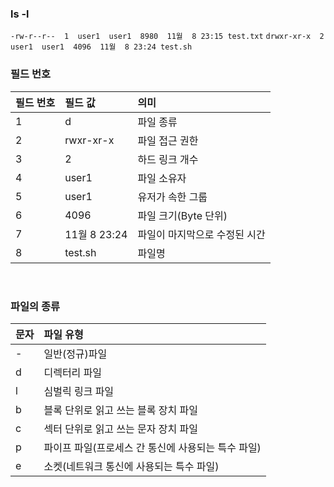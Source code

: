 ### ls -l

`-rw-r--r--  1  user1  user1  8980  11월  8 23:15 test.txt`
`drwxr-xr-x  2  user1  user1  4096  11월  8 23:24 test.sh`

### 필드 번호

필드 번호 | 필드 값 | 의미
|:--|:-------|:----|
|1  |d  |파일 종류|
|2  |rwxr-xr-x  | 파일 접근 권한|
|3  |2  |하드 링크 개수|
|4  |user1  |파일 소유자|
|5  |user1  |유저가 속한 그룹|
|6  |4096 |파일 크기(Byte 단위)|
|7  |11월 8 23:24  |파일이 마지막으로 수정된 시간|
|8  |test.sh  |파일명|

<br>

### 파일의 종류

문자  |   파일 유형
|:----|:-----------|
|-  |일반(정규)파일|
|d  |디렉터리 파일|
|l  |심벌릭 링크 파일|
|b  |블록 단위로 읽고 쓰는 블록 장치 파일|
|c  |섹터 단위로 읽고 쓰는 문자 장치 파일|
|p  |파이프 파일(프로세스 간 통신에 사용되는 특수 파일)|
|e  |소켓(네트워크 통신에 사용되는 특수 파일)|

